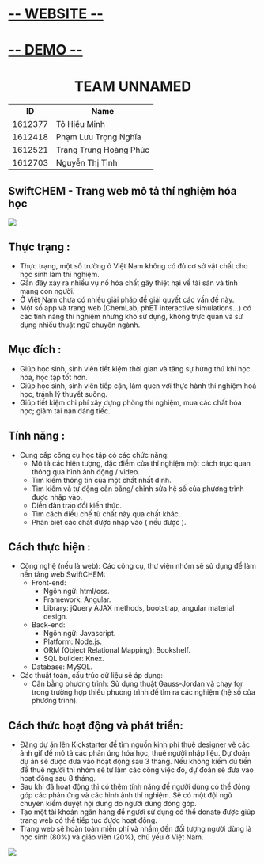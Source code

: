 <h1> <a href="http://nmcntt2-cntn2016.github.io/unnamed"> -- WEBSITE -- </a></h1>
<h1> <a href="http://nmcntt2-cntn2016.github.io/unnamed/demo.html"> -- DEMO --  </a></h1>
<h1 align="center">TEAM UNNAMED</h1>

<table>
	<tr>
		<th>ID</th>
	    <th>Name</th> 
	  </tr>
	  <tr>
	    <td>1612377</td>
	    <td>Tô Hiếu Minh</td>
	  </tr>
	  <tr>
	    <td>1612418</td>
	    <td>Phạm Lưu Trọng Nghĩa</td>
	  </tr>
	  <tr>
	    <td>1612521</td>
	    <td>Trang Trung Hoàng Phúc</td>
	  </tr>
		 <tr>
	    <td>1612703</td>
	    <td>Nguyễn Thị Tình</td>
	  </tr>
	</table>
	
## SwiftCHEM - Trang web mô tả thí nghiệm hóa học
 <img src="http://i.imgur.com/aFbfcOb.jpg" align="center">
 

 
## Thực trạng :
* Thực trạng, một số trường ở Việt Nam không có đủ cơ sở vật chất cho học sinh làm thí nghiệm.
* Gần đây xảy ra nhiều vụ nổ hóa chất gây thiệt hại về tài sản và tính mạng con người.
* Ở Việt Nam chưa có nhiều giải pháp để giải quyết các vấn đề này.
* Một số app và trang web (ChemLab, phET interactive simulations...) có các tính năng thí nghiệm nhưng khó sử dụng, không trực quan và sử dụng nhiều thuật ngữ chuyên ngành.

## Mục đích :
* Giúp học sinh, sinh viên tiết kiệm thời gian và tăng sự hứng thú khi học hóa, học tập tốt hơn.
* Giúp học sinh, sinh viên tiếp cận, làm quen với thực hành thí nghiệm hoá học, tránh lý thuyết suông.
* Giúp tiết kiệm chi phí xây dựng phòng thí nghiệm, mua các chất hóa học; giảm tai nạn đáng tiếc.

## Tính năng :
* Cung cấp công cụ học tập có các chức năng:
	* Mô tả các hiện tượng, đặc điểm của thí nghiệm một cách trực quan thông qua hình ảnh động / video.
	* Tìm kiếm thông tin của một chất nhất định.
	* Tìm kiếm và tự động cân bằng/ chỉnh sửa hệ số của phương trình được nhập vào.
	* Diễn đàn trao đổi kiến thức.
	* Tìm cách điều chế từ chất này qua chất khác.
	* Phân biệt các chất được nhập vào ( nếu được ).
	
## Cách thực hiện :
* Công nghệ (nếu là web): Các công cụ, thư viện nhóm sẽ sử dụng để làm nền tảng web SwiftCHEM:
	* Front-end:
		* Ngôn ngữ: html/css.
		* Framework: Angular.
		* Library: jQuery AJAX methods, bootstrap, angular material design.
	* Back-end:
		* Ngôn ngữ: Javascript.
		* Platform: Node.js.
		* ORM (Object Relational Mapping): Bookshelf.
		* SQL builder: Knex.
	* Database: MySQL.
* Các thuật toán, cấu trúc dữ liệu sẽ áp dụng:
	* Cân bằng phương trình: Sử dụng thuật Gauss-Jordan và chạy for trong trường hợp thiếu phương trình để tìm ra các nghiệm (hệ số 	của phương trình).
 
## Cách thức hoạt động và phát triển:
* Đăng dự án lên Kickstarter để tìm nguồn kinh phí thuê designer vẽ các ảnh gif để mô tả các phản ứng hóa học, thuê người nhập liệu. Dự đoán dự án sẽ được đưa vào hoạt động sau 3 tháng. Nếu không kiếm đủ tiền để thuê người thì nhóm sẽ tự làm các công việc đó, dự đoán sẽ đưa vào hoạt động sau 8 tháng.
* Sau khi đã hoạt động thì có thêm tính năng để người dùng có thể đóng góp các phản ứng và các hình ảnh thí nghiệm. Sẽ có một đội ngũ chuyên kiểm duyệt nội dung do người dùng đóng góp.
* Tạo một tài khoản ngân hàng để người sử dụng có thể donate được giúp trang web có thể tiếp tục được hoạt động.
* Trang web sẽ hoàn toàn miễn phí và nhắm đến đối tượng người dùng là học sinh (80%) và giáo viên (20%), chủ yếu ở Việt Nam.

 <img src="http://i.imgur.com/QTIHTry.jpg" align="center">
